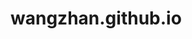 # wangzhan.github.io

<!doctype html>
<html>
<head>
    <meta charset="utf-8">
    <title>帅逼</title>
    <style>
        .container {
            width: 60%;
            margin: 10% auto 0;
            background-color: #f0f0f0;
            padding: 2% 5%;
            border-radius: 10px
        }

        ul {
            padding-left: 20px;
        }

            ul li {
                line-height: 2.3
            }

        a {
            color: #20a53a
        }
        
        
        
    </style>
</head>
<body>
    <div class="container">
        <h1>帅逼</h1>
        <h3>张明智是大帅逼</h3>
        <ul>
            <li>本页面在FTP根目录下的index.html<a href="/ceshi/ceshi4.html">测试3</a></li>
            <li>您可以修改、删除或覆盖本页面<a href="/ceshi/ceshi3.html">测试2</a></li>
            <li><a href="/ceshi/ceshi1.html">测试1</a></li>
            <li><a href="/shuaibizhangmingzhi.html">帅逼张明智的帅照</a></li>
        </ul>
    </div>
    
</body>
</html>